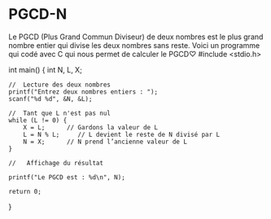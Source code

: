# PGCD-N
Le PGCD (Plus Grand Commun Diviseur) de deux nombres est le plus grand nombre entier qui divise les deux nombres sans reste. Voici un programme qui codé avec C qui nous permet de calculer le PGCD♡
#include <stdio.h>

int main() {
    int N, L, X;

    //  Lecture des deux nombres
    printf("Entrez deux nombres entiers : ");
    scanf("%d %d", &N, &L);

    //  Tant que L n'est pas nul
    while (L != 0) {
        X = L;      // Gardons la valeur de L
        L = N % L;     // L devient le reste de N divisé par L
        N = X;      // N prend l’ancienne valeur de L
    }

    //   Affichage du résultat

    printf("Le PGCD est : %d\n", N);

    return 0;
}
